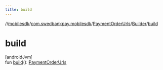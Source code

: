 ```yaml
---
title: build
---
```

//[mobilesdk](../../../../index.html)/[com.swedbankpay.mobilesdk](../../index.html)/[PaymentOrderUrls](../index.html)/[Builder](index.html)/[build](build.html)



# build



[androidJvm]\
fun [build](build.html)(): [PaymentOrderUrls](../index.html)




